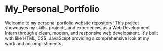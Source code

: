 # My_Personal_Portfolio
Welcome to my personal portfolio website repository! 
This project showcases my skills, projects, and experiences as a Web Development Intern through a clean, modern, and responsive web development. 
It's built with like HTML, CSS, JavaScript providing a comprehensive look at my work and accomplishments.
